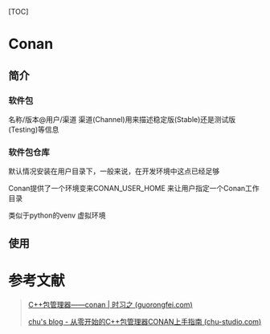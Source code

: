 [TOC]





# Conan



## 简介

### 软件包

名称/版本@用户/渠道      渠道(Channel)用来描述稳定版(Stable)还是测试版(Testing)等信息

### 软件包仓库

默认情况安装在用户目录下，一般来说，在开发环境中这点已经足够

Conan提供了一个环境变来CONAN_USER_HOME 来让用户指定一个Conan工作目录

类似于python的venv 虚拟环境



## 使用





# 参考文献

> [C++包管理器——conan | 时习之 (guorongfei.com)](http://blog.guorongfei.com/2018/04/23/conan-tutorial/)
>
> [chu's blog - 从零开始的C++包管理器CONAN上手指南 (chu-studio.com)](http://chu-studio.com/posts/2019/从零开始的C++包管理器CONAN上手指南)
>
> 





